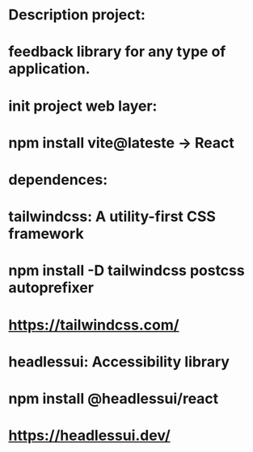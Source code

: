 # Description project:
  # feedback library for any type of application.

# init project web layer:
  # npm install vite@lateste -> React

  # dependences:

  # tailwindcss: A utility-first CSS framework
  # npm install -D tailwindcss postcss autoprefixer
  # https://tailwindcss.com/

  # headlessui: Accessibility library
  # npm install @headlessui/react
  # https://headlessui.dev/
